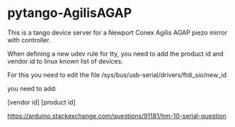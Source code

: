 # pytango-AgilisAGAP

This is a tango device server for a Newport Conex Agilis AGAP piezo mirror with controller.


When defining a new udev rule for tty, you need to add the product id and vendor id to linux known list of devices.

For this you need to edit the file /sys/bus/usb-serial/drivers/ftdi_sio/new_id

you need to add:

[vendor id] [product id]




https://arduino.stackexchange.com/questions/91181/hm-10-serial-question

